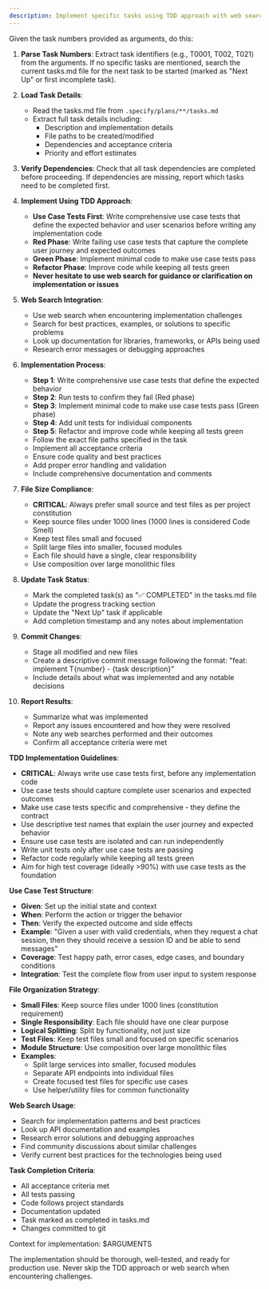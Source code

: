 ```yaml
---
description: Implement specific tasks using TDD approach with web search support and automatic task tracking updates.
---
```


Given the task numbers provided as arguments, do this:

1. **Parse Task Numbers**: Extract task identifiers (e.g., T0001, T002, T021) from the arguments. If no specific tasks are mentioned, search the current tasks.md file for the next task to be started (marked as "Next Up" or first incomplete task).

2. **Load Task Details**: 
   - Read the tasks.md file from `.specify/plans/**/tasks.md`
   - Extract full task details including:
     - Description and implementation details
     - File paths to be created/modified
     - Dependencies and acceptance criteria
     - Priority and effort estimates

3. **Verify Dependencies**: Check that all task dependencies are completed before proceeding. If dependencies are missing, report which tasks need to be completed first.

4. **Implement Using TDD Approach**:
   - **Use Case Tests First**: Write comprehensive use case tests that define the expected behavior and user scenarios before writing any implementation code
   - **Red Phase**: Write failing use case tests that capture the complete user journey and expected outcomes
   - **Green Phase**: Implement minimal code to make use case tests pass
   - **Refactor Phase**: Improve code while keeping all tests green
   - **Never hesitate to use web search for guidance or clarification on implementation or issues**

5. **Web Search Integration**: 
   - Use web search when encountering implementation challenges
   - Search for best practices, examples, or solutions to specific problems
   - Look up documentation for libraries, frameworks, or APIs being used
   - Research error messages or debugging approaches

6. **Implementation Process**:
   - **Step 1**: Write comprehensive use case tests that define the expected behavior
   - **Step 2**: Run tests to confirm they fail (Red phase)
   - **Step 3**: Implement minimal code to make use case tests pass (Green phase)
   - **Step 4**: Add unit tests for individual components
   - **Step 5**: Refactor and improve code while keeping all tests green
   - Follow the exact file paths specified in the task
   - Implement all acceptance criteria
   - Ensure code quality and best practices
   - Add proper error handling and validation
   - Include comprehensive documentation and comments

7. **File Size Compliance**:
   - **CRITICAL**: Always prefer small source and test files as per project constitution
   - Keep source files under 1000 lines (1000 lines is considered Code Smell)
   - Keep test files small and focused
   - Split large files into smaller, focused modules
   - Each file should have a single, clear responsibility
   - Use composition over large monolithic files

8. **Update Task Status**: 
   - Mark the completed task(s) as "✅ COMPLETED" in the tasks.md file
   - Update the progress tracking section
   - Update the "Next Up" task if applicable
   - Add completion timestamp and any notes about implementation

9. **Commit Changes**: 
   - Stage all modified and new files
   - Create a descriptive commit message following the format: "feat: implement T{number} - {task description}"
   - Include details about what was implemented and any notable decisions

10. **Report Results**: 
    - Summarize what was implemented
    - Report any issues encountered and how they were resolved
    - Note any web searches performed and their outcomes
    - Confirm all acceptance criteria were met

**TDD Implementation Guidelines**:
- **CRITICAL**: Always write use case tests first, before any implementation code
- Use case tests should capture complete user scenarios and expected outcomes
- Make use case tests specific and comprehensive - they define the contract
- Use descriptive test names that explain the user journey and expected behavior
- Ensure use case tests are isolated and can run independently
- Write unit tests only after use case tests are passing
- Refactor code regularly while keeping all tests green
- Aim for high test coverage (ideally >90%) with use case tests as the foundation

**Use Case Test Structure**:
- **Given**: Set up the initial state and context
- **When**: Perform the action or trigger the behavior
- **Then**: Verify the expected outcome and side effects
- **Example**: "Given a user with valid credentials, when they request a chat session, then they should receive a session ID and be able to send messages"
- **Coverage**: Test happy path, error cases, edge cases, and boundary conditions
- **Integration**: Test the complete flow from user input to system response

**File Organization Strategy**:
- **Small Files**: Keep source files under 1000 lines (constitution requirement)
- **Single Responsibility**: Each file should have one clear purpose
- **Logical Splitting**: Split by functionality, not just size
- **Test Files**: Keep test files small and focused on specific scenarios
- **Module Structure**: Use composition over large monolithic files
- **Examples**:
  - Split large services into smaller, focused modules
  - Separate API endpoints into individual files
  - Create focused test files for specific use cases
  - Use helper/utility files for common functionality

**Web Search Usage**:
- Search for implementation patterns and best practices
- Look up API documentation and examples
- Research error solutions and debugging approaches
- Find community discussions about similar challenges
- Verify current best practices for the technologies being used

**Task Completion Criteria**:
- All acceptance criteria met
- All tests passing
- Code follows project standards
- Documentation updated
- Task marked as completed in tasks.md
- Changes committed to git

Context for implementation: $ARGUMENTS

The implementation should be thorough, well-tested, and ready for production use. Never skip the TDD approach or web search when encountering challenges.